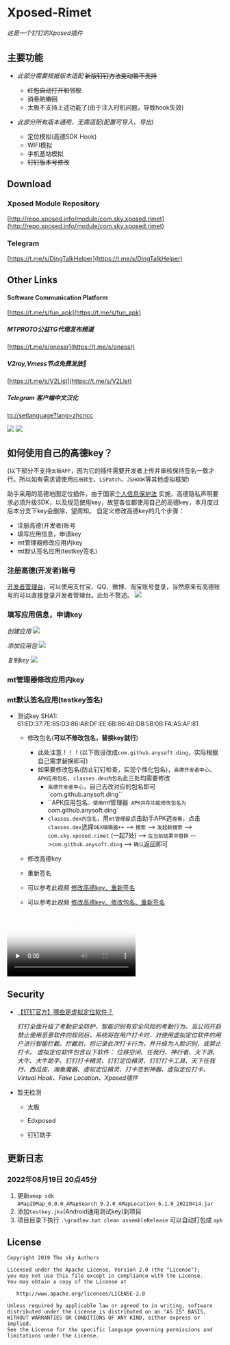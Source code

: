 # Xposed-Rimet

###### 这是一个钉钉的Xposed插件

## 主要功能
+ *此部分需要根据版本适配*  ~~新版钉钉方法变动暂不支持~~
    + ~~红包自动打开和领取~~
    + ~~消息防撤回~~
    + 太极不支持上述功能了(由于注入时机问题，导致hook失效)

+ *此部分所有版本通用，无需适配(配置可导入、导出)*
    + 定位模拟(高德SDK Hook)
    + WIFI模拟
    + 手机基站模拟
    + ~~钉钉版本号修改~~



## Download
### Xposed Module Repository
[http://repo.xposed.info/module/com.sky.xposed.rimet](http://repo.xposed.info/module/com.sky.xposed.rimet)

### Telegram
[https://t.me/s/DingTalkHelper](https://t.me/s/DingTalkHelper)


## Other Links
#### Software Communication Platform
[https://t.me/s/fun_apk](https://t.me/s/fun_apk)

##### MTPROTO公益TG代理发布频道
[https://t.me/s/onessr](https://t.me/s/onessr)

##### V2ray,Vmess节点免费发放🚀
[https://t.me/s/V2List](https://t.me/s/V2List)

##### Telegram 客户端中文汉化
[tg://setlanguage?lang=zhcncc](tg://setlanguage?lang=zhcncc)

![](./screenshot/device-2020-03-25-210922.jpg)
![](./screenshot/device-2020-03-25-211336.jpg)



## 如何使用自己的高德key？
(以下部分不支持`太极APP`，因为它的插件需要开发者上传并审核保持签名一致才行。所以如有需求请使用`应用转生`、`LSPatch`、`JSHOOK`等其他虚拟框架)

助手采用的高德地图定位插件，由于国家[个人信息保护法](https://lbs.amap.com/pages/privacy/) 实施，高德隐私声明要求必须升级SDK，以及规范使用key，故望各位都使用自己的高德key，本月度过后本分支下key会删除，望周知。
自定义修改高德key的几个步骤：
- 注册高德(开发者)账号
- 填写应用信息，申请key
- mt管理器修改应用内key
- mt默认签名应用(testkey签名)

### 注册高德(开发者)账号
[开发者管理台](https://lbs.amap.com/?ref=https://console.amap.com)，可以使用支付宝、QQ、微博、淘宝账号登录，当然原来有高德账号的可以直接登录开发者管理台。此处不赘述。
![](./screenshot/regamap.png)

### 填写应用信息，申请key
*创建应用*
![](./screenshot/addapp1.png)

*添加应用包*
![](./screenshot/addapp2.png)

*复制key*
![](./screenshot/addapp2.png)

### mt管理器修改应用内key
### mt默认签名应用(testkey签名)
- 测试key SHA1: 61:ED:37:7E:85:D3:86:A8:DF:EE:6B:86:4B:D8:5B:0B:FA:A5:AF:81
  
  - 修改包名(**可以不修改包名，替换key就行**)
    - 此处注意！！！(以下假设改成`com.github.anysoft.ding`，实际根据自己需求替换即可)
    - 如果要修改包名(防止钉钉检查，实现个性化包名)，`高德开发者中心`、`APK应用包名`、`classes.dex内包名`此三处均需要修改
      - `高德开发者中心`，自己去改对应的包名即可`com.github.anysoft.ding``
      - ``APK应用包名`，使用`mt管理器` APK共存功能修改包名为`com.github.anysoft.ding`
      - `classes.dex内包名`，用`mt管理器`点击助手APK选`查看`，点击`classes.dex`选择`DEX编辑器++`  --> `搜索` --> `发起新搜索`  --> `com.sky.xposed.rimet` (一起7处) --> `在当前结果中替换` -->`com.github.anysoft.ding` --> `确认`返回即可
  
  - 修改高德key
  - 重新签名 
  - 可以参考此视频  [修改高德key、重新签名](./screenshot/replaceKeyAndSign.mp4) 
  - 可以参考此视频  [修改高德key、修改包名、重新签名](./screenshot/modifypackageandkey.mp4)
  

<video id="video" controls="" preload="none" poster="作者(图片地址)">
<source id="mp4" src="./screenshot/mt.mp4" type="video/mp4">
</video>


## Security

+ [【钉钉官方】哪些是虚拟定位软件？](https://csmobile.alipay.com/detailSolution.htm?knowledgeType=1&scene=dd_kq&questionId=201602254880)

  *钉钉全面升级了考勤安全防护，智能识别有安全风险的考勤行为。当公司开启禁止使用恶意软件的规则后，系统将在用户打卡时，对使用虚拟定位软件的用户进行智能拦截。拦截后，将记录此次打卡行为，并升级为人脸识别，或禁止打卡。*
  *虚拟定位软件包含以下软件：*
  *位移空间、任我行、神行者、天下游、大牛、大牛助手、钉钉打卡精灵、钉钉定位精灵、钉钉打卡工具、天下任我行、西瓜皮、海鱼魔器、虚拟定位精灵、打卡签到神器、虚拟定位打卡、Virtual Hook、Fake Location、Xposed插件*

+ 暂无检测

    + 太极

    + Edxposed

    + 钉钉助手

## 更新日志

### 2022年08月19日 20点45分

1. 更新`amap sdk` `AMap2DMap_6.0.0_AMapSearch_9.2.0_AMapLocation_6.1.0_20220414.jar`
2. 添加`testkey.jks`(Android通用测试key)到项目
3. 项目目录下执行 `.\gradlew.bat clean assembleRelease` 可以自动打包成 `apk`



## License

    Copyright 2019 The sky Authors
    
    Licensed under the Apache License, Version 2.0 (the "License");
    you may not use this file except in compliance with the License.
    You may obtain a copy of the License at
    
       http://www.apache.org/licenses/LICENSE-2.0
    
    Unless required by applicable law or agreed to in writing, software
    distributed under the License is distributed on an "AS IS" BASIS,
    WITHOUT WARRANTIES OR CONDITIONS OF ANY KIND, either express or implied.
    See the License for the specific language governing permissions and
    limitations under the License.

## 